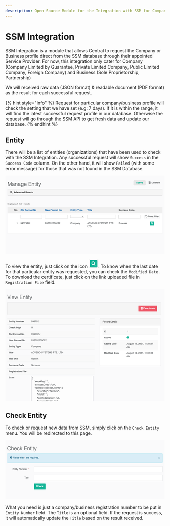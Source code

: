 ```yaml
---
description: Open Source Module for the Integration with SSM for Company & Business type
---
```


# SSM Integration

SSM Integration is a module that allows Central to request the Company or Business profile direct from the SSM database through their appointed Service Provider. For now, this integration only cater for Company \(Company Limited by Guarantee, Private Limited Company, Public Limited Company, Foreign Company\) and Business \(Sole Proprietorship, Partnership\)

We will received raw data \(JSON format\) & readable document \(PDF format\) as the result for each successful request.

{% hint style="info" %}
Request for particular company/business profile will check the setting that we have set \(e.g: 7 days\). If it is within the range, it will find the latest successful request profile in our database. Otherwise the request will go through the SSM API to get fresh data and update our database.
{% endhint %}

## Entity

There will be a list of entities \(organizations\) that have been used to check with the SSM Integration. Any successful request will show `Success` in the `Success Code` column. On the other hand, it will show `Failed` \(with some error message\) for those that was not found in the SSM Database.

![List of Entity](../.gitbook/assets/screenshot-2021-09-01-at-2.28.17-pm.png)

To view the entity, just click on the icon ![](../.gitbook/assets/screenshot-2021-09-01-at-2.53.33-pm.png). To know when the last date for that particular entity was requested, you can check the `Modified Date` . To download the certificate, just click on the link uploaded file in `Registration File` field.

![Entity details](../.gitbook/assets/screenshot-2021-09-01-at-2.50.24-pm.png)

## Check Entity

To check or request new data from SSM, simply click on the `Check Entity` menu. You will be redirected to this page.

![Check Entity screen](../.gitbook/assets/screenshot-2021-09-01-at-3.36.25-pm.png)

What you need is just a company/business registration number to be put in `Entity Number` field. The `Title` is an optional field. If the request is success, it will automatically update the `Title` based on the result received.


